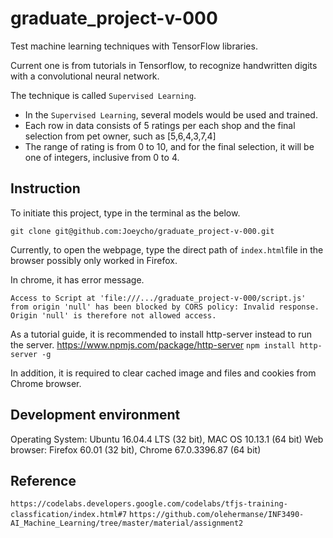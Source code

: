 # graduate_project-v-000
Test machine learning techniques with TensorFlow libraries.

Current one is from tutorials in Tensorflow, to recognize handwritten digits with a convolutional neural network.

The technique is called `Supervised Learning`.

- In the `Supervised Learning`, several models would be used and trained.
- Each row in data consists of 5 ratings per each shop and the final selection from pet owner, such as [5,6,4,3,7,4]
- The range of rating is from 0 to 10, and for the final selection, it will be one of integers, inclusive from 0 to 4.

## Instruction

To initiate this project, type in the terminal as the below.

`git clone git@github.com:Joeycho/graduate_project-v-000.git`

Currently, to open the webpage, type the direct path of `index.html`file in the browser possibly only worked in Firefox.

In chrome, it has error message.

`Access to Script at 'file:///.../graduate_project-v-000/script.js' from origin 'null' has been blocked by CORS policy: Invalid response. Origin 'null' is therefore not allowed access.`

As a tutorial guide, it is recommended to install http-server instead to run the server.
https://www.npmjs.com/package/http-server
`npm install http-server -g`

In addition, it is required to clear cached image and files and cookies from Chrome browser.


## Development environment

Operating System: Ubuntu 16.04.4 LTS (32 bit), MAC OS 10.13.1 (64 bit)
Web browser: Firefox 60.01 (32 bit), Chrome 67.0.3396.87 (64 bit)

## Reference

`https://codelabs.developers.google.com/codelabs/tfjs-training-classfication/index.html#7`
`https://github.com/olehermanse/INF3490-AI_Machine_Learning/tree/master/material/assignment2`

